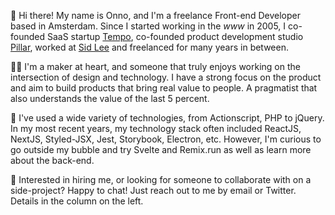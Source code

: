 👋 Hi there! My name is Onno, and I'm a freelance Front-end Developer based in Amsterdam. Since I started working in the _www_ in 2005, I co-founded SaaS startup [Tempo](https://www.yourtempo.co), co-founded product development studio [Pillar](https://pillarstudio.com), worked at [Sid Lee](http://sidlee.com) and freelanced for many years in between.

🧑‍🎨 I'm a maker at heart, and someone that truly enjoys working on the intersection of design and technology. I have a strong focus on the product and aim to build products that bring real value to people. A pragmatist that also understands the value of the last 5 percent.

🧰 I've used a wide variety of technologies, from Actionscript, PHP to jQuery. In my most recent years, my technology stack often included ReactJS, NextJS, Styled-JSX, Jest, Storybook, Electron, etc. However, I'm curious to go outside my bubble and try Svelte and Remix.run as well as learn more about the back-end.

💌 Interested in hiring me, or looking for someone to collaborate with on a side-project? Happy to chat! Just reach out to me by email or Twitter. Details in the column on the left.
